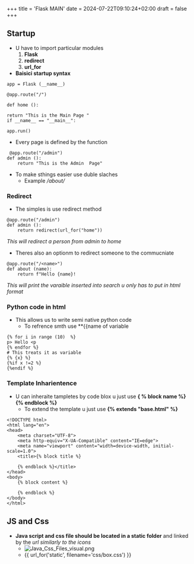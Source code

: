 +++
title = 'Flask MAIN'
date = 2024-07-22T09:10:24+02:00
draft = false
+++

## Startup 
- U have to import particular modules 
	1. **Flask**
	2. **redirect** 
	3. **url_for**
- **Baisici startup syntax**

```
app = Flask (__name__)

@app.route("/")

def home ():

return "This is the Main Page "
if __name__ == "__main__":

app.run()
```


- Every page is defined by the function 
```
 @app.route("/admin")
def admin ():
	return "This is the Admin  Page"
```
- To make sthings easier use duble slaches 
	- Example */about/*
### Redirect
- The simples is  use redirect method 
```
@app.route("/admin")
def admin ():
    return redirect(url_for("home"))
```
*This will redirect a person from admin to home*
- Theres also an  optionm to redirect someone to the commucniate 
```
@app.route("/<name>")
def about (name):
    return f"Hello {name}!
```
*This will print the varaible inserted into search u only has to put in html format*



### Python code in html 
- This allows us to write semi native python code
	- To refrence smth use **{{name of variable
```
{% for i in range (10)  %}
p> Hello <p
{% endfor %}
# This treats it as variable 
{% {x} %}
{%if x !=2 %}
{%endif %}
```

### Template Inharientence 
- U can inheraite tampletes by code blox  u just use **{ % block name %} {% endblock %}**
	- To extend the template u just use **{% extends "base.html" %}**
```
<!DOCTYPE html>
<html lang="en">
<head>
    <meta charset="UTF-8">
    <meta http-equiv="X-UA-Compatible" content="IE=edge">
    <meta name="viewport" content="width=device-width, initial-scale=1.0">
    <title>{% block title %}
    
    {% endblock %}</title>
</head>
<body>
    {% block content %}
    
    {% endblock %}
</body>
</html>

```
## JS and Css 
- **Java script and css file should be located in a static folder** and linked by the *url similarly to the icons*
	- ![Java_Css_Files_visual.png](/Notes/Java_Css_Files_visual.png)
	- {{ url_for('static', filename='css/box.css') }}
